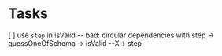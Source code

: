 # Tasks

[ ] use `step` in isValid -- bad: circular dependencies with step -> guessOneOfSchema -> isValid --X-> step
